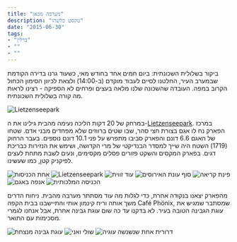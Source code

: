 ```yaml
---
title: "מערבה מכאן"
description: "טקסט כלשהו"
date: "2015-06-30"
tags:
- "ברלין"
- ""
- ""
---
```


ביקור בשלולית השכונתית: ביום חמים אחד בחודש מאי, כשעוד גרנו בדירה הקודמת שבמערב העיר, החלטנו לסיים לעבוד מוקדם (ב-14:00) ולצאת לכיוון הסימון הכחול הקרוב במפה. העובדה שהשכונה שלנו מלאה בעצים ופרחים לא הספיקה - רצינו לראות מה קורה בשלולית השכונתית.

![Lietzenseepark](https://air-freelance.com/photos/at-lietzenseepark1.jpg "על ברווזים ואנשים")

במרחק של 20 דקות הליכה נעימה מהבית גילינו את ה-[Lietzenseepark](https://de.wikipedia.org/wiki/Lietzensee). במרכז הפארק נח לו אגם בצורת חצי סהר, שבו שטים ברווזים שלא מפחדים מבני אדם. שטחו של האגם 6.6 דונם והפארק סביבו מתפרש על פני 10.1 דונם נוספים. בעבר הרחוק (1719) השטח היה שייך למסדר הבנדיקטי של מרי הקדושה, ושימש את הנזירות כבריכת דגים. בפארק המקסים והשקט פזורים פסלים מקסימים, ונעים לשבת מתחת לעצים לפיקניק קטן, כמו שעשינו.

<section class="infinity">

![אחת הכניסות](https://air-freelance.com/photos/at-lietzenseepark2.jpg "אחת הכניסות")
![Lietzenseepark](https://air-freelance.com/photos/at-lietzenseepark3.jpg "Lietzenseepark")
![עוד זווית](https://air-freelance.com/photos/at-lietzenseepark4.jpg "עוד זווית")
![סוף עונת האירוסים](https://air-freelance.com/photos/at-lietzenseepark6.jpg "סוף עונת האירוסים")
![פינת קריאה](https://air-freelance.com/photos/at-lietzenseepark8.jpg "פינת קריאה")
![אנפה באגם](https://air-freelance.com/photos/at-lietzenseepark9.jpg "אנפה באגם")
![הכניסה המלכותית](https://air-freelance.com/photos/at-lietzenseepark10.jpg "הכניסה המלכותית")
</section>

מהפארק יצאנו בנקודה אחרת, כדי לגלות מה עוד מסתתר מערבה מהבית. ניחוח הדרים משך אותה וריח קינמון אותי והתיישבנו בבית הקפה Café Phönix, שמסתבר שמגיש את עוגת הגבינה הטובה בעיר. לא בדקנו עד כה שום עוגת גבינה אחרת, אבל אנחנו לגמרי מסכימות עם התואר.

<section class="infinity">

![עוגת גבינה מנצחת](https://air-freelance.com/photos/at-lietzenseepark11.jpg "עוגת גבינה מנצחת")
![שולי ואני](https://air-freelance.com/photos/at-lietzenseepark12.jpg "שולי ואני")
![דרורית אחת שנשנשה עוגיה](https://air-freelance.com/photos/at-lietzenseepark13.jpg "דרורית אחת שנשנשה עוגיה")</section>
